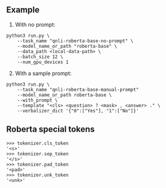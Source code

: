 ## Example
1. With no prompt:
```
python3 run.py \
    --task_name "qnli-roberta-base-no-prompt" \
    --model_name_or_path "roberta-base" \
    --data_path <local-data-path> \
    --batch_size 12 \
    --num_gpu_devices 1
```
2. With a sample prompt:
```
python3 run.py \
    --task_name "qnli-roberta-base-manual-prompt"
    --model_name_or_path roberta-base \
    --with_prompt \
    --template "<cls> <question> ? <mask> , <answer> ." \
    --verbalizer_dict '{"0":["Yes"], "1":["No"]}'
```
## Roberta special tokens
```
>>> tokenizer.cls_token
'<s>'
>>> tokenizer.sep_token
'</s>'
>>> tokenizer.pad_token
'<pad>'
>>> tokenizer.unk_token
'<unk>'
```